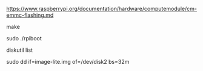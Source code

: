 https://www.raspberrypi.org/documentation/hardware/computemodule/cm-emmc-flashing.md

make

sudo ./rpiboot

diskutil list

sudo dd if=image-lite.img of=/dev/disk2 bs=32m
